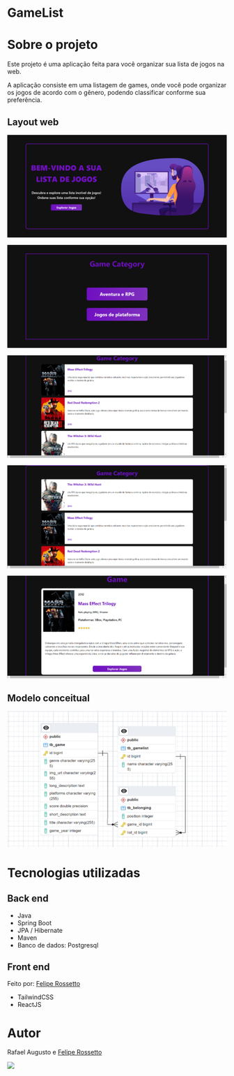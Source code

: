 # GameList 

# Sobre o projeto

Este projeto é uma aplicação feita para você organizar sua lista de jogos na web.

A aplicação consiste em uma listagem de games, onde você pode organizar os jogos de acordo com o gênero, podendo classificar conforme sua preferência.

## Layout web
![Web 1](assets/gamelist/img01.png)

![Web 2](assets/gamelist/img02.png)

![Web 3](assets/gamelist/img03.png)

![Web 3.1](assets/gamelist/img03.2.png)

![Web 4](assets/gamelist/img04.png)

## Modelo conceitual
![Modelo Conceitual](assets/gamelist/modelorelacional.PNG)

# Tecnologias utilizadas



## Back end
- Java
- Spring Boot
- JPA / Hibernate
- Maven
- Banco de dados: Postgresql
  
## Front end
Feito por: [Felipe Rossetto](https://github.com/Feliperosscoder)
- TailwindCSS
- ReactJS

# Autor

Rafael Augusto e [Felipe Rossetto](https://github.com/Feliperosscoder)


<div> 
<a href="https://www.linkedin.com/in/rafael-augusto-rodrigues/" target="_blank"><img src="https://img.shields.io/badge/-LinkedIn-%230077B5?style=for-the-badge&logo=linkedin&logoColor=white"  target="_blank"></a> 
</div>

